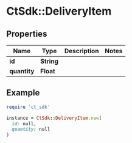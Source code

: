 # CtSdk::DeliveryItem

## Properties

| Name | Type | Description | Notes |
| ---- | ---- | ----------- | ----- |
| **id** | **String** |  |  |
| **quantity** | **Float** |  |  |

## Example

```ruby
require 'ct_sdk'

instance = CtSdk::DeliveryItem.new(
  id: null,
  quantity: null
)
```

